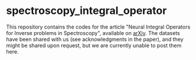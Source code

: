 # spectroscopy_integral_operator

This repository contains the codes for the article "Neural Integral Operators for Inverse problems in Spectroscopy", 	available on [arXiv](arXiv:2505.03677). 
The datasets have been shared with us (see acknowledgments in the paper), and they might be shared upon request, but we are currently unable to post them here. 
